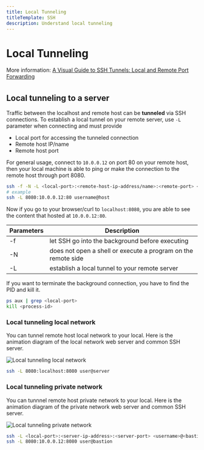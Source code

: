 ```yaml
---
title: Local Tunneling
titleTemplate: SSH
description: Understand local tunneling
---
```


<h1>Local Tunneling</h1>

More information: [A Visual Guide to SSH Tunnels: Local and Remote Port Forwarding](https://iximiuz.com/en/posts/ssh-tunnels/)

## Local tunneling to a server

Traffic between the localhost and remote host can be **tunneled** via SSH connections. To establish a local tunnel on your remote server, use `-L` parameter when connecting and must provide

- Local port for accessing the tunneled connection
- Remote host IP/name
- Remote host port

For general usage, connect to `10.0.0.12` on port 80 on your remote host, then your local machine is able to ping or make the connection to the remote host through port 8080.

```bash
ssh -f -N -L <local-port>:<remote-host-ip-address/name>:<remote-port> <username>@<host>
# example
ssh -L 8080:10.0.0.12:80 username@host
```

Now if you go to your browser/curl to `localhost:8080`, you are able to see the content that hosted at `10.0.0.12:80`.

| Parameters | Description                                                   |
| ---------- | ------------------------------------------------------------- |
| -f         | let SSH go into the background before executing               |
| -N         | does not open a shell or execute a program on the remote side |
| -L         | establish a local tunnel to your remote server                |

If you want to terminate the background connection, you have to find the PID and kill it.

```bash
ps aux | grep <local-port>
kill <process-id>
```

### Local tunneling local network

You can tunnel remote host local network to your local. Here is the animation diagram of the local network web server and common SSH server.

![Local tunneling local network](/docs/ssh/local_tunneling_local_network.gif)

```bash
ssh -L 8080:localhost:8080 user@server
```

### Local tunneling private network

You can tunnnel remote host private network to your local. Here is the animation diagram of the private network web server and common SSH server.

![Local tunneling private network](/docs/ssh/local_tunneling_private_network.gif)

```bash
ssh -L <local-port>:<server-ip-address>:<server-port> <username>@<bastion-server-ip-address>
ssh -L 8080:10.0.0.12:8080 user@bastion
```

<style scoped>
h2 {
  margin-top: 36px;
}
</style>

